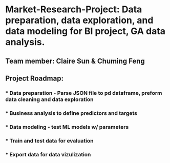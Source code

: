 # Market-Research-Project: Data preparation, data exploration, and data modeling for BI project, GA data analysis.
## Team member: Claire Sun & Chuming Feng
## Project Roadmap:
### * Data preparation - Parse JSON file to pd dataframe, preform data cleaning and data exploration
### * Business analysis to define predictors and targets
### * Data modeling - test ML models w/ parameters
### * Train and test data for evaluation
### * Export data for data vizulization
